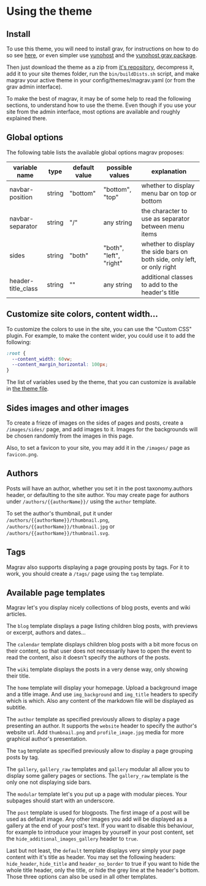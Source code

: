 # Using the theme

## Install

To use this theme, you will need to install grav, for instructions on how to do so see [here](https://learn.getgrav.org/basics/installation/), or even simpler use [yunohost](https://yunohost.org/) and the [yunohost grav package](https://github.com/YunoHost-Apps/grav_ynh).

Then just download the theme as a zip from [it's repository](https://framagit.org/squeak/magrav/), decompress it, add it to your site themes folder, run the `bin/buildDists.sh` script, and make magrav your active theme in your config/themes/magrav.yaml (or from the grav admin interface).

To make the best of magrav, it may be of some help to read the following sections, to understand how to use the theme. Even though if you use your site from the admin interface, most options are available and roughly explained there.


## Global options

The following table lists the available global options magrav proposes:

| variable name      | type   | default value | possible values         | explanation                                  |
| ------------------ | ------ | ------------- | ----------------------- | -------------------------------------------- |
| navbar-position    | string | "bottom"      | "bottom", "top"         | whether to display menu bar on top or bottom |
| navbar-separator   | string | "/"           | any string              | the character to use as separator between menu items |
| sides              | string | "both"        | "both", "left", "right" | whether to display the side bars on both side, only left, or only right |
| header-title_class | string | ""            | any string              | additional classes to add to the header's title |


## Customize site colors, content width...

To customize the colors to use in the site, you can use the "Custom CSS" plugin.
For example, to make the content wider, you could use it to add the following:
```css
:root {
  --content_width: 60vw;
  --content_margin_horizontal: 100px;
}
```

The list of variables used by the theme, that you can customize is available in [the theme file](styles/general/theme.less).


## Sides images and other images

To create a frieze of images on the sides of pages and posts, create a `/images/sides/` page, and add images to it. Images for the backgrounds will be chosen randomly from the images in this page.

Also, to set a favicon to your site, you may add it in the `/images/` page as `favicon.png`.


## Authors

Posts will have an author, whether you set it in the post taxonomy.authors header, or defaulting to the site author.
You may create page for authors under `/authors/{{authorName}}/` using the `author` template.

To set the author's thumbnail, put it under `/authors/{{authorName}}/thumbnail.png`, `/authors/{{authorName}}/thumbnail.jpg` or `/authors/{{authorName}}/thumbnail.svg`.


## Tags

Magrav also supports displaying a page grouping posts by tags.
For it to work, you should create a `/tags/` page using the `tag` template.


## Available page templates

Magrav let's you display nicely collections of blog posts, events and wiki articles.

The `blog` template displays a page listing children blog posts, with previews or excerpt, authors and dates...

The `calendar` template displays children blog posts with a bit more focus on their content, so that user does not necessarily have to open the event to read the content, also it doesn't specify the authors of the posts.

The `wiki` template displays the posts in a very dense way, only showing their title.

The `home` template will display your homepage.
Upload a background image and a title image. And use `img_background` and `img_title` headers to specify which is which. Also any content of the markdown file will be displayed as subtitle.

The `author` template as specified previously allows to display a page presenting an author. It supports the `website` header to specify the author's website url. Add `thumbnail.png` and `profile_image.jpg` media for more graphical author's presentation.

The `tag` template as specified previously allow to display a page grouping posts by tag.

The `gallery`, `gallery_raw` templates and `gallery` modular all allow you to display some gallery pages or sections. The `gallery_raw` template is the only one not displaying side bars.

The `modular` template let's you put up a page with modular pieces. Your subpages should start with an underscore.

The `post` template is used for blogposts. The first image of a post will be used as default image. Any other images you add will be displayed as a gallery at the end of your post's text. If you want to disable this behaviour, for example to introduce your images by yourself in your post content, set the `hide_additional_images_gallery` header to `true`.

Last but not least, the `default` template displays very simply your page content with it's title as header. You may set the following headers: `hide_header`, `hide_title` and `header_no_border` to true if you want to hide the whole title header, only the title, or hide the grey line at the header's bottom. Those three options can also be used in all other templates.
